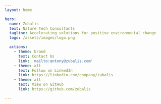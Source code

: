 ```yaml
---
layout: home

hero:
  name: Zubalis
  text: Nature Tech Consultants
  tagline: Accelerating solutions for positive environmental change
  logo: /assets/images/logo.png

  actions:
    - theme: brand
      text: Contact Us
      link: 'mailto:antony@zubalis.com'
    - theme: alt
      text: Follow on LinkedIn
      link: https://linkedin.com/company/zubalis
    - theme: alt
      text: View on GitHub
      link: https://github.com/zubalis

---
```

